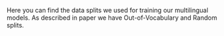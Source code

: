 Here you can find the data splits we used for training our multilingual models. As described in paper we have Out-of-Vocabulary and Random splits.
